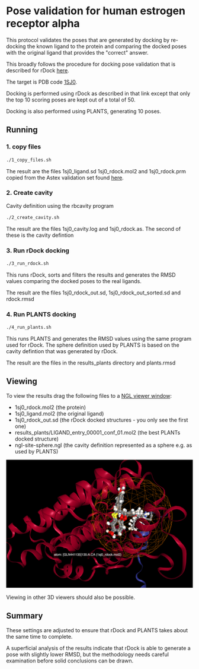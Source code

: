 # Pose validation for human estrogen receptor alpha

This protocol validates the poses that are generated by docking by re-docking the
known ligand to the protein and comparing the docked poses with the original ligand
that provides the "correct" answer.

This broadly follows the procedure for docking pose validation that is described
for rDock [here](http://rdock.sourceforge.net/validation-sets/#ASTEX).

The target is PDB code [1SJ0](https://www.rcsb.org/pdb/explore/explore.do?structureId=1sj0).

Docking is performed using rDock as described in that link except that only the top 10
scoring poses are kept out of a total of 50.

Docking is also performed using PLANTS, generating 10 poses.

## Running

### 1. copy files

```sh
./1_copy_files.sh
```

The result are the files 1sj0_ligand.sd 1sj0_rdock.mol2 and 1sj0_rdock.prm copied from the
Astex validation set found [here](../../../../datasets/ASTEX_rDock_TestSet/).


### 2. Create cavity

Cavity definition using the rbcavity program

```sh
./2_create_cavity.sh
```

The result are the files 1sj0_cavity.log and 1sj0_rdock.as.
The second of these is the cavity defintion


### 3. Run rDock docking

```sh
./3_run_rdock.sh
```

This runs rDock, sorts and filters the results and generates the RMSD values comparing
the docked poses to the real ligands.

The result are the files 1sj0_rdock_out.sd, 1sj0_rdock_out_sorted.sd and rdock.rmsd

### 4. Run PLANTS docking

```sh
./4_run_plants.sh
```
This runs PLANTS and generates the RMSD values using the same program used for rDock.
The sphere definition used by PLANTS is based on the cavity defintion that was generated 
by rDock.

The result are the files in the results_plants directory and plants.rmsd


## Viewing

To view the results drag the following files to a [NGL viewer window](http://nglviewer.org/ngl/):

* 1sj0_rdock.mol2 (the protein)
* 1sj0_ligand.mol2 (the original ligand)
* 1sj0_rdock_out.sd (the rDock docked structures - you only see the first one)
* results_plants/LIGAND_entry_00001_conf_01.mol2 (the best PLANTs docked structure)
* ngl-site-sphere.ngl (the cavity definition represented as a sphere e.g. as used by PLANTS)

![rdock plants poses](rdock_plants_poses.png)

Viewing in other 3D viewers should also be possible.

## Summary

These settings are adjusted to ensure that rDock and PLANTS takes about the same time to complete.

A superficial analysis of the results indicate that rDock is able to generate a pose with slightly lower 
RMSD, but the methodology needs careful examination before solid conclusions can be drawn.





